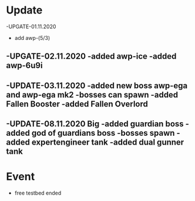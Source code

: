 # Update

-UPGATE-01.11.2020


- add awp-(5/3)


-UPGATE-02.11.2020
-added awp-ice
-added awp-6u9i
--------------------------------------
-UPDATE-03.11.2020
-added new boss awp-ega and awp-ega mk2
-bosses can spawn
-added Fallen Booster
-added Fallen Overlord
--------------------------------------
-UPDATE-08.11.2020 Big
-added guardian boss
-added god of guardians boss
-bosses spawn
-added expertengineer tank
-added dual gunner tank
---------------------------------------
# Event
- free testbed ended
